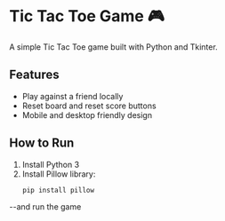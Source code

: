 # Tic Tac Toe Game 🎮

A simple Tic Tac Toe game built with Python and Tkinter.

## Features
- Play against a friend locally
- Reset board and reset score buttons
- Mobile and desktop friendly design

## How to Run
1. Install Python 3
2. Install Pillow library:
   ```bash
   pip install pillow
--and run the game